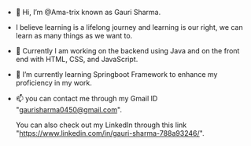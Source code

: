 - 👋 Hi, I’m @Ama-trix known as Gauri Sharma.
- I believe learning is a lifelong journey and learning is our right, we can learn as many things as we want to.
- 👀 Currently I am working on the backend using Java and on the front end with HTML, CSS, and JavaScript.
- 🌱 I’m currently learning Springboot Framework to enhance my proficiency in my work.
- 📫 you can contact me through my Gmail ID "gaurisharma0450@gmail.com".
     
     You can also check out my LinkedIn through this link "https://www.linkedin.com/in/gauri-sharma-788a93246/".



